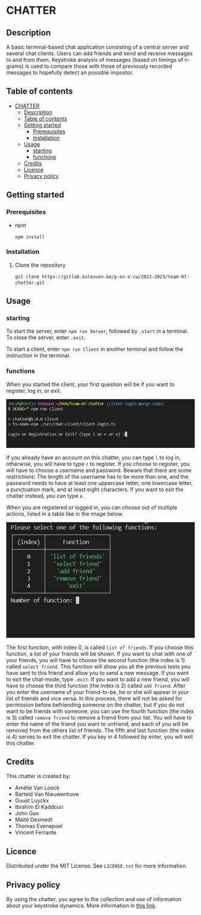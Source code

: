 # CHATTER

## Description

A basic terminal-based chat application consisting of a central server and several chat clients.
Users can add friends and send and receive messages to and from them.
Keystroke analysis of messages (based on timings of n-grams) is used to compare those with those of previously recorded messages to hopefully detect an possible impostor.

## Table of contents

- [CHATTER](#chatter)
  - [Description](#description)
  - [Table of contents](#table-of-contents)
  - [Getting started](#getting-started)
    - [Prerequisites](#prerequisites)
    - [Installation](#installation)
  - [Usage](#usage)
    - [starting](#starting)
    - [functions](#functions)
  - [Credits](#credits)
  - [Licence](#licence)
  - [Privacy policy](#privacy-policy)

## Getting started

### Prerequisites

- npm
  ```
  npm install
  ```

### Installation

1. Clone the repository
   ```
   git clone https://gitlab.kuleuven.be/p-en-o-cw/2022-2023/team-07-chatter.git
   ```

## Usage

### starting

To start the server, enter `npm run Server`, followed by `.start` in a terminal.
To close the server, enter `.exit`.

To start a client, enter `npm run Client` in another terminal and follow the instruction in the terminal.

[comment]: <> (First, you will be asked if you want to connect to a remote server. If you choose not to connect, you can immediately log in or register; more information about this can be found in the section below.
If you choose to connect to a remote server, you have to open a new terminal and enter `npx localtunnel --port 8080`. Then you have to enter the URL you receive in this terminal, in the client terminal. Afterward, you can continue to log in or register; more information about this can be found in the section below.)

### functions

When you started the client, your first question will be if you want to register, log in, or exit.

![login-register in terminal](/figures/login_register.png 'in terminal')

If you already have an account on this chatter, you can type `l` to log in, otherwise, you will have to type `r` to register.
If you choose to register, you will have to choose a username and password. Beware that there are some restrictions:
The length of the username has to be more than one, and the password needs to have at least one uppercase letter, one lowercase letter, a punctuation mark, and at least eight characters.
If you want to exit the chatter instead, you can type `e`.

When you are registered or logged in, you can choose out of multiple actions, listed in a table like in the image below.

![actions interface in terminal](/figures/interface.png 'in terminal')

The first function, with index 0, is called `list of friends`. If you choose this function, a list of your friends will be shown.
If you want to chat with one of your friends, you will have to choose the second function (the index is 1) called `select friend`.
This function will show you all the previous texts you have sent to this friend and allow you to send a new message.
If you want to exit the chat-mode, type `.exit`.
If you want to add a new friend, you will have to choose the third function (the index is 2) called `add friend`.
After you enter the username of your friend-to-be, he or she will appear in your list of friends and vice versa.
In this process, there will not be asked for permission before befriending someone on the chatter, but if you do not want to be friends with someone,
you can use the fourth function (the index is 3) called `remove friend` to remove a friend from your list.
You will have to enter the name of the friend you want to unfriend, and each of you will be removed from the others list of friends.
The fifth and last function (the index is 4) serves to exit the chatter. If you key in 4 followed by enter, you will exit this chatter.

## Credits

This chatter is created by:

- Amélie Van Loock
- Barteld Van Nieuwenhove
- Guust Luyckx
- Ibrahim El Kaddouri
- John Gao
- Maité Desmedt
- Thomas Evenepoel
- Vincent Ferrante

## Licence

Distributed under the MIT License. See `LICENSE.txt` for more information.

## Privacy policy

By using the chatter, you agree to the collection and use of information about your keystroke dynamics.
More information in [this link](https://www.privacypolicies.com/live/8ccc2e80-5bb8-4b90-a16c-f4a185705867).

